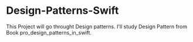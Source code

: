 # Design-Patterns-Swift
This Project will go throught Design patterns.
I'll study Design Pattern from Book pro_design_patterns_in_swift.
